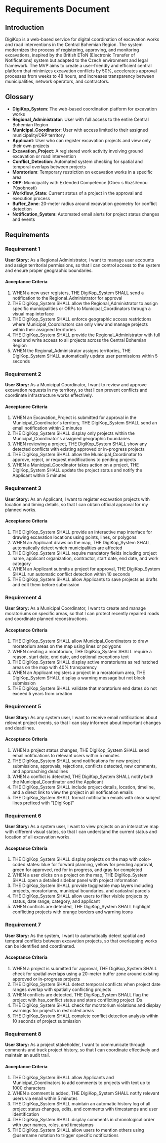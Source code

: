 # Requirements Document

## Introduction

DigiKop is a web-based service for digital coordination of excavation works and road interventions in the Central Bohemian Region. The system modernizes the process of registering, approving, and monitoring excavations, inspired by the British EToN (Electronic Transfer of Notifications) system but adapted to the Czech environment and legal framework. The MVP aims to create a user-friendly and efficient central platform that minimizes excavation conflicts by 50%, accelerates approval processes from weeks to 48 hours, and increases transparency between municipalities, network operators, and contractors.

## Glossary

- **DigiKop_System**: The web-based coordination platform for excavation works
- **Regional_Administrator**: User with full access to the entire Central Bohemian Region
- **Municipal_Coordinator**: User with access limited to their assigned municipality/ORP territory
- **Applicant**: User who can register excavation projects and view only their own projects
- **Excavation_Project**: A registered work activity involving ground excavation or road intervention
- **Conflict_Detection**: Automated system checking for spatial and temporal overlaps between projects
- **Moratorium**: Temporary restriction on excavation works in a specific area
- **ORP**: Municipality with Extended Competence (Obec s Rozšířenou Působností)
- **Workflow_State**: Current status of a project in the approval and execution process
- **Buffer_Zone**: 20-meter radius around excavation geometry for conflict detection
- **Notification_System**: Automated email alerts for project status changes and events

## Requirements

### Requirement 1

**User Story:** As a Regional Administrator, I want to manage user accounts and assign territorial permissions, so that I can control access to the system and ensure proper geographic boundaries.

#### Acceptance Criteria

1. WHEN a new user registers, THE DigiKop_System SHALL send a notification to the Regional_Administrator for approval
2. THE DigiKop_System SHALL allow the Regional_Administrator to assign specific municipalities or ORPs to Municipal_Coordinators through a visual map interface
3. THE DigiKop_System SHALL enforce geographic access restrictions where Municipal_Coordinators can only view and manage projects within their assigned territories
4. THE DigiKop_System SHALL provide the Regional_Administrator with full read and write access to all projects across the Central Bohemian Region
5. WHEN the Regional_Administrator assigns territories, THE DigiKop_System SHALL automatically update user permissions within 5 seconds

### Requirement 2

**User Story:** As a Municipal Coordinator, I want to review and approve excavation requests in my territory, so that I can prevent conflicts and coordinate infrastructure works effectively.

#### Acceptance Criteria

1. WHEN an Excavation_Project is submitted for approval in the Municipal_Coordinator's territory, THE DigiKop_System SHALL send an email notification within 2 minutes
2. THE DigiKop_System SHALL display only projects within the Municipal_Coordinator's assigned geographic boundaries
3. WHEN reviewing a project, THE DigiKop_System SHALL show any detected conflicts with existing approved or in-progress projects
4. THE DigiKop_System SHALL allow the Municipal_Coordinator to approve, reject, or request modifications to pending projects
5. WHEN a Municipal_Coordinator takes action on a project, THE DigiKop_System SHALL update the project status and notify the Applicant within 5 minutes

### Requirement 3

**User Story:** As an Applicant, I want to register excavation projects with location and timing details, so that I can obtain official approval for my planned works.

#### Acceptance Criteria

1. THE DigiKop_System SHALL provide an interactive map interface for drawing excavation locations using points, lines, or polygons
2. WHEN an Applicant draws on the map, THE DigiKop_System SHALL automatically detect which municipalities are affected
3. THE DigiKop_System SHALL require mandatory fields including project name, applicant organization, contractor, start date, end date, and work category
4. WHEN an Applicant submits a project for approval, THE DigiKop_System SHALL run automatic conflict detection within 10 seconds
5. THE DigiKop_System SHALL allow Applicants to save projects as drafts and edit them before submission

### Requirement 4

**User Story:** As a Municipal Coordinator, I want to create and manage moratoriums on specific areas, so that I can protect recently repaired roads and coordinate planned reconstructions.

#### Acceptance Criteria

1. THE DigiKop_System SHALL allow Municipal_Coordinators to draw moratorium areas on the map using lines or polygons
2. WHEN creating a moratorium, THE DigiKop_System SHALL require a reason, start date, end date, and optional exceptions text
3. THE DigiKop_System SHALL display active moratoriums as red hatched areas on the map with 40% transparency
4. WHEN an Applicant registers a project in a moratorium area, THE DigiKop_System SHALL display a warning message but not block submission
5. THE DigiKop_System SHALL validate that moratorium end dates do not exceed 5 years from creation

### Requirement 5

**User Story:** As any system user, I want to receive email notifications about relevant project events, so that I can stay informed about important changes and deadlines.

#### Acceptance Criteria

1. WHEN a project status changes, THE DigiKop_System SHALL send email notifications to relevant users within 5 minutes
2. THE DigiKop_System SHALL send notifications for new project submissions, approvals, rejections, conflicts detected, new comments, and approaching deadlines
3. WHEN a conflict is detected, THE DigiKop_System SHALL notify both the Municipal_Coordinator and the Applicant
4. THE DigiKop_System SHALL include project details, location, timeline, and a direct link to view the project in all notification emails
5. THE DigiKop_System SHALL format notification emails with clear subject lines prefixed with "[DigiKop]"

### Requirement 6

**User Story:** As a system user, I want to view projects on an interactive map with different visual states, so that I can understand the current status and location of all excavation works.

#### Acceptance Criteria

1. THE DigiKop_System SHALL display projects on the map with color-coded states: blue for forward planning, yellow for pending approval, green for approved, red for in progress, and gray for completed
2. WHEN a user clicks on a project on the map, THE DigiKop_System SHALL open a detailed sidebar panel with project information
3. THE DigiKop_System SHALL provide toggleable map layers including projects, moratoriums, municipal boundaries, and cadastral parcels
4. THE DigiKop_System SHALL allow users to filter visible projects by status, date range, category, and applicant
5. WHEN conflicts are detected, THE DigiKop_System SHALL highlight conflicting projects with orange borders and warning icons

### Requirement 7

**User Story:** As the system, I want to automatically detect spatial and temporal conflicts between excavation projects, so that overlapping works can be identified and coordinated.

#### Acceptance Criteria

1. WHEN a project is submitted for approval, THE DigiKop_System SHALL check for spatial overlaps using a 20-meter buffer zone around existing approved or in-progress projects
2. THE DigiKop_System SHALL detect temporal conflicts when project date ranges overlap with spatially conflicting projects
3. WHEN conflicts are detected, THE DigiKop_System SHALL flag the project with has_conflict status and store conflicting project IDs
4. THE DigiKop_System SHALL check for moratorium violations and display warnings for projects in restricted areas
5. THE DigiKop_System SHALL complete conflict detection analysis within 10 seconds of project submission

### Requirement 8

**User Story:** As a project stakeholder, I want to communicate through comments and track project history, so that I can coordinate effectively and maintain an audit trail.

#### Acceptance Criteria

1. THE DigiKop_System SHALL allow Applicants and Municipal_Coordinators to add comments to projects with text up to 1000 characters
2. WHEN a comment is added, THE DigiKop_System SHALL notify relevant users via email within 5 minutes
3. THE DigiKop_System SHALL maintain an automatic history log of all project status changes, edits, and comments with timestamps and user identification
4. THE DigiKop_System SHALL display comments in chronological order with user names, roles, and timestamps
5. THE DigiKop_System SHALL allow users to mention others using @username notation to trigger specific notifications
